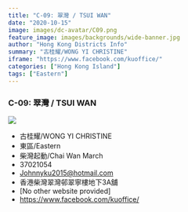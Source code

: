 ```yaml
---
title: "C-09: 翠灣 / TSUI WAN"
date: "2020-10-15"
image: images/dc-avatar/C09.png
feature_image: images/backgrounds/wide-banner.jpg
author: "Hong Kong Districts Info"
summary: "古桂耀/WONG YI CHRISTINE"
iframe: "https://www.facebook.com/kuoffice/"
categories: ["Hong Kong Island"]
tags: ["Eastern"]
---
```


### C-09: 翠灣 / TSUI WAN  
![](/images/dc-avatar/C09.png)  

 - 古桂耀/WONG YI CHRISTINE  
 - 東區/Eastern  
 - 柴灣起動/Chai Wan March  
 - 37021054  
 - Johnnyku2015@hotmail.com  
 - 香港柴灣翠灣邨翠寧樓地下3A舖  
 - [No other website provided]  
 - https://www.facebook.com/kuoffice/
